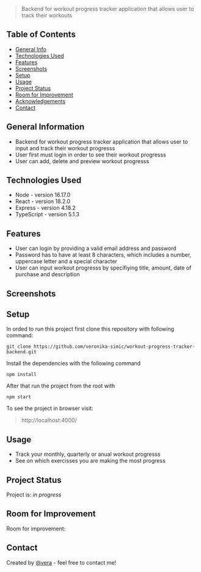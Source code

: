 
> Backend for workout progress tracker application that allows user to track their workouts

## Table of Contents

- [General Info](#general-information)
- [Technologies Used](#technologies-used)
- [Features](#features)
- [Screenshots](#screenshots)
- [Setup](#setup)
- [Usage](#usage)
- [Project Status](#project-status)
- [Room for Improvement](#room-for-improvement)
- [Acknowledgements](#acknowledgements)
- [Contact](#contact)

## General Information

- Backend for workout progress tracker application that allows user to input and track their workout progresss
- User first must login in order to see their workout progresss
- User can add, delete and preview workout progresss

## Technologies Used

- Node - version 16.17.0
- React - version 18.2.0
- Express - version 4.18.2
- TypeScript - version 5.1.3

## Features

- User can login by providing a valid email address and password
- Password has to have at least 8 characters, which includes a number, uppercase letter and a special character
- User can input workout progresss by specifiying title, amount, date of purchase and description

## Screenshots

## Setup

In orded to run this project first clone this repository with following command:

`git clone https://github.com/veronika-simic/workout-progress-tracker-backend.git`

Install the dependencies with the following command

`npm install`

After that run the project from the root with

`npm start`

To see the project in browser visit:

> http://localhost:4000/

## Usage

- Track your monthly, quarterly or anual workout progresss
- See on which exercisses you are making the most progress

## Project Status

Project is: _in progress_

## Room for Improvement

Room for improvement:

## Contact

Created by [@vera](https://github.com/veronika-simic) - feel free to contact me!